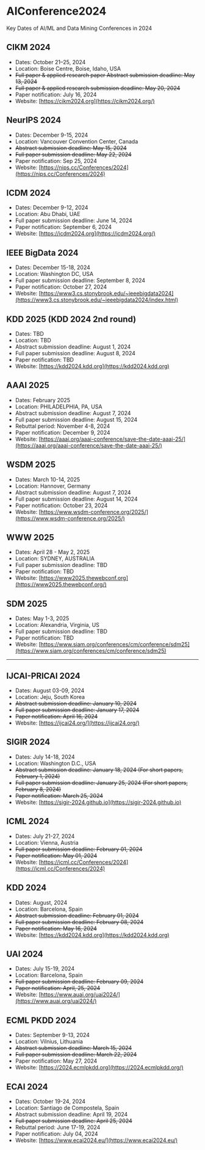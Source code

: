 # AIConference2024
Key Dates of AI/ML and Data Mining Conferences in 2024

## CIKM 2024
- Dates: October 21–25, 2024
- Location: Boise Centre, Boise, Idaho, USA
- ~~Full paper & applied research paper Abstract submission deadline: May 13, 2024~~
- ~~Full paper & applied research submission deadline: May 20, 2024~~
- Paper notification: July 16, 2024
- Website: [https://cikm2024.org](https://cikm2024.org/)


## NeurIPS 2024
- Dates: December 9-15, 2024
- Location: Vancouver Convention Center, Canada
- ~~Abstract submission deadline: May 15, 2024~~
- ~~Full paper submission deadline: May 22, 2024~~
- Paper notification: Sep 25, 2024
- Website: [https://nips.cc/Conferences/2024](https://nips.cc/Conferences/2024)

## ICDM 2024
- Dates: December 9-12, 2024
- Location: Abu Dhabi, UAE
- Full paper submission deadline: June 14, 2024
- Paper notification: September 6, 2024
- Website: [https://icdm2024.org](https://icdm2024.org/)

## IEEE BigData 2024
- Dates: December 15-18, 2024
- Location: Washington DC, USA
- Full paper submission deadline: September 8, 2024
- Paper notification: October 27, 2024
- Website: [https://www3.cs.stonybrook.edu/~ieeebigdata2024](https://www3.cs.stonybrook.edu/~ieeebigdata2024/index.html)

## KDD 2025 (KDD 2024 2nd round)
- Dates: TBD
- Location: TBD
- Abstract submission deadline: August 1, 2024
- Full paper submission deadline: August 8, 2024
- Paper notification: TBD
- Website: [https://kdd2024.kdd.org](https://kdd2024.kdd.org)

## AAAI 2025
- Dates: February 2025
- Location: PHILADELPHIA, PA, USA
- Abstract submission deadline: August 7, 2024
- Full paper submission deadline: August 15, 2024
- Rebuttal period: November 4-8, 2024
- Paper notification: December 9, 2024
- Website: [https://aaai.org/aaai-conference/save-the-date-aaai-25/](https://aaai.org/aaai-conference/save-the-date-aaai-25/)

  
## WSDM 2025
- Dates: March 10-14, 2025
- Location: Hannover, Germany
- Abstract submission deadline: August 7, 2024
- Full paper submission deadline: August 14, 2024
- Paper notification: October 23, 2024
- Website: [https://www.wsdm-conference.org/2025/](https://www.wsdm-conference.org/2025/)

## WWW 2025
- Dates: April 28 - May 2, 2025
- Location: SYDNEY, AUSTRALIA
- Full paper submission deadline: TBD
- Paper notification: TBD
- Website: [https://www2025.thewebconf.org](https://www2025.thewebconf.org/)

## SDM 2025
- Dates: May 1-3, 2025
- Location: Alexandria, Virginia, US
- Full paper submission deadline: TBD
- Paper notification: TBD
- Website: [https://www.siam.org/conferences/cm/conference/sdm25](https://www.siam.org/conferences/cm/conference/sdm25)

---------------------------------------------------------

## IJCAI-PRICAI 2024
- Dates: August 03-09, 2024
- Location: Jeju, South Korea
- ~~Abstract submission deadline: January 10, 2024~~
- ~~Full paper submission deadline: January 17, 2024~~
- ~~Paper notification: April 16, 2024~~
- Website: [https://ijcai24.org/](https://ijcai24.org/)

## SIGIR 2024
- Dates: July 14-18, 2024
- Location:  Washington D.C., USA
- ~~Abstract submission deadline: January 18, 2024 (For short papers, February 1, 2024)~~
- ~~Full paper submission deadline: January 25, 2024 (For short papers, February 8, 2024)~~
- ~~Paper notification: March 25, 2024~~
- Website: [https://sigir-2024.github.io](https://sigir-2024.github.io)

## ICML 2024
- Dates: July 21-27, 2024
- Location: Vienna, Austria
- ~~Full paper submission deadline: February 01, 2024~~
- ~~Paper notification: May 01, 2024~~
- Website: [https://icml.cc/Conferences/2024](https://icml.cc/Conferences/2024)

## KDD 2024
- Dates: August, 2024
- Location:  Barcelona, Spain
- ~~Abstract submission deadline: February 01, 2024~~
- ~~Full paper submission deadline: February 08, 2024~~
- ~~Paper notification: May 16, 2024~~
- Website: [https://kdd2024.kdd.org](https://kdd2024.kdd.org)

## UAI 2024
- Dates: July 15-19, 2024
- Location:  Barcelona, Spain
- ~~Full paper submission deadline: February 09, 2024~~
- ~~Paper notification: April, 25, 2024~~
- Website: [https://www.auai.org/uai2024/](https://www.auai.org/uai2024/)

## ECML PKDD 2024
- Dates: September 9-13, 2024
- Location: Vilnius, Lithuania
- ~~Abstract submission deadline: March 15, 2024~~
- ~~Full paper submission deadline: March 22, 2024~~
- Paper notification: May 27, 2024
- Website: [https://2024.ecmlpkdd.org](https://2024.ecmlpkdd.org/)

## ECAI 2024
- Dates: October 19-24, 2024
- Location: Santiago de Compostela, Spain
- Abstract submission deadline: April 19, 2024
- ~~Full paper submission deadline: April 25, 2024~~
- Rebuttal period: June 17-19, 2024
- Paper notification: July 04, 2024
- Website: [https://www.ecai2024.eu/](https://www.ecai2024.eu/)
